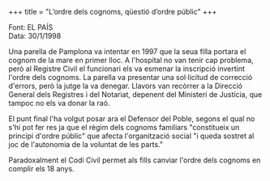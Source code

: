+++
title = "L’ordre dels cognoms, qüestió d’ordre públic"
+++

Font: EL PAÍS  
Data: 30/1/1998

Una parella de Pamplona va intentar en 1997 que la seua filla portara el cognom de la mare en primer lloc. A l'hospital no van tenir cap problema, però al Registre Civil el funcionari els va esmenar la inscripció invertint l'ordre dels cognoms. La parella va presentar una sol·licitud de correcció d'errors, però la jutge la va denegar. Llavors van recòrrer a la Direcció General dels Registres i del Notariat, depenent del Ministeri de Justícia, que tampoc no els va donar la raó.

El punt final l'ha volgut posar ara el Defensor del Poble, segons el qual no s'hi pot fer res ja que el règim dels cognoms familiars "constitueix un principi d'ordre p&uacute;blic" que afecta l'organitzaci&oacute; social "i queda sostret al joc de l'autonomia de la voluntat de les parts."

Paradoxalment el Codi Civil permet als fills canviar l'ordre dels cognoms en complir els 18 anys.

